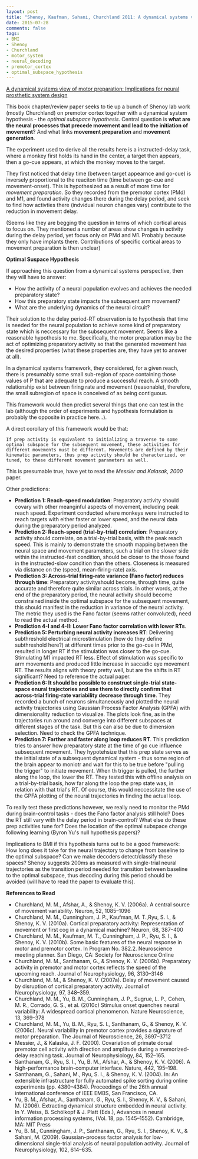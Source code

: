 ```yaml
---
layout: post
title: "Shenoy, Kaufman, Sahani, Churchland 2011: A dynamical systems view of motor preparation: Implications for neural prosthetic system design"
date: 2015-07-28
comments: false
tags:
- BMI
- Shenoy
- Churchland
- motor_system
- neural_decoding
- premotor_cortex
- optimal_subspace_hypothesis
---
```


[A dynamical systems view of motor preparation: Implications for neural prosthetic system design](https://web.stanford.edu/~shenoy/GroupPublications/ShenoyEtAlProgBrainRes2011.pdf)

This book chapter/review paper seeks to tie up a bunch of Shenoy lab work (mostly Churchland) on premotor cortex together with a dynamical system hypothesis - the *optimal subspace hypothesis*. Central question is **what are the neural processes that precede movement and lead to the initiation of movement**? And what links **movement preparation** and **movement generation**.

The experiment used to derive all the results here is a instructed-delay task, where a monkey first holds its hand in the center, a target then appears, then a go-cue appears, at which the monkey moves to the target.

They first noticed that delay time (between target appearnce and go-cue) is inversely proportional to the reaciton time (time between go-cue and movement-onset). This is hypothesized as a result of more time for *movement preparation*. So they recorded from the premotor cortex (PMd) and M1, and found activity changes there during the delay period, and seek to find how activties there (indvidual neuron changes vary) contribute to the reduction in movement delay.

(Seems like they are begging the question in terms of which cortical areas to focus on. They mentioned a number of areas show changes in activity during the delay period, yet focus only on PMd and M1. Probably because they only have implants there. Contributions of specific cortical areas to movement preparation is then unclear)

**Optimal Suspace Hypothesis**

If approaching this question from a dynamical systems perspective, then they will have to answer:

* How the activity of a neural population evolves and achieves the needed preparatory state?
* How this preparatory state impacts the subsequent arm movement?
* What are the underlying dynamics of the neural circuit?

Their solution to the delay period-RT observation is to hypothesis that time is needed for the neural population to achieve some kind of preparatory state which is neccessary for the subsequent movement. Seems like a reasonable hypothesis to me. Specifically, the motor preparation may be the act of optimizing preparatory activity so that the generated movement has the desired properties (what these properties are, they have yet to answer at all).

In a dynamical systems framework, they considered, for a given reach, there is presumably some small sub-region of space containing those values of P that are adequate to produce a successful reach. A smooth relationship exist between firing rate and movement (reasonable), therefore, the small subregion of space is conceived of as being contiguous.

This framework would then predict several things that one can test in the lab (although the order of experiments and hypothesis formulation is probably the opposite in practice here...).

A direct corollary of this framework would be that:
    
    If prep activity is equivalent to initializing a traverse to some optimal subspace for the subsequent movement, these activities for different movements must be different. Movements are defined by their kinematic parameters, thus prep activity should be characterized, or tuned, to these different movement parameters as well.

This is presumable true, have yet to read the *Messier and Kalasak, 2000* paper.

Other predictions:

- **Prediction 1: Reach-speed modulation**: Preparatory activity should covary with other meanginful aspects of movement, including peak reach speed. Experiment conducted where monkeys were instructed to reach targets with either faster or lower speed, and the neural data during the preparatory period analyzed.
- **Prediction 2: Reach-speed (trial-by-trial) correlation**: Preparatory activity should correlate, on a trial-by-trial basis, with the peak reach speed. This is mainly to demonstrate the smooth mapping between the neural space and movement parameters, such a trial on the slower side within the instructed-fast condition, should be closer to the those found in the instructed-slow condition than the others. Closeness is measured via distance on the (speed, mean-firing-rate) axis.
- **Prediction 3: Across-trial firing-rate variance (Fano factor) reduces through time**: Preparatory activityshould become, through time, quite accurate and therefore quite similar across trials. In other words, at the end of the preparatory period, the neural activity should become constrained inside the optimal subspace for the subsequent movement, this should manifest in the reduction in variance of the neural activity. The metric they used is the Fano factor (seems rather convoluted), need to read the actual method.
- **Prediction 4-I and 4-II: Lower Fano factor correlation with lower RTs**.
- **Prediction 5: Perturbing neural activity increases RT**: Delivering subthreshold electrical microstimulation (how do they define subthreshold here?) at different times prior to the go-cue in PMd, resulted in longer RT if the stimulation was closer to the go-cue. Stimulating M1 impacted RT less. Effect of stimulation was specific to arm movements and produced little increase in saccadic eye movement RT. The results aligns with theory pretty well, but are the shifts in RT significant? Need to reference the actual paper.
- **Prediction 6: It should be possible to construct single-trial state-space enural trajectories and use them to directly confirm that across-trial firing-rate variability decrease through time**. They recorded a bunch of neurons simultaneously and plotted the neural activity trajectories using Gaussian Process Factor Analysis (GPFA) with dimensionality reduction to visualize. The plots look fine, as in the trajectories run around and converge into different subspaces at different stages of the task. But this can also be due to dimension selection. Need to check the GPFA technique.
- **Prediction 7: Farther and faster along loop reduces RT**. This prediction tries to answer how preparatory state at the time of go cue influence subsequent movement. They hypotehsize that this prep state serves as the initial state of a subsequent dynamical system - thus some region of the brain appear to moniotr and wait for this to be true before "pulling the trigger" to initiate movement. When th trigger is pulled, the further along the loop, the lower the RT. They tested this with offline analysis on a trial-by-trial basis, how far along the loop the prep state was, in relation with that trial's RT. Of course, this would neccessitate the use of the GPFA plotting of the neural trajectories in finding the actual loop.

To really test these predictions however, we really need to monitor the PMd during brain-control tasks - does the Fano factor analysis still hold? Does the RT still vary with the delay period in brain-control? What else do these prep activities tune for? Does the location of the optimal subspace change following learning (Byron Yu's null hypothesis papers)?

Implications to BMI if this hypothesis turns out to be a good framework: How long does it take for the neural trajectory to change from baseline to the optimal subspace? Can we make decoders detect/classify these spaces? Shenoy suggests 200ms as measured with single-trial neural trajectories as the transition period needed for transition between baseline to the optimal subspace, thus decoding during this period should be avoided (will have to read the paper to evaluate this).

**References to Read**

* Churchland, M. M., Afshar, A., & Shenoy, K. V. (2006a). A central source of movement variability. Neuron, 52, 1085–1096
* Churchland, M. M., Cunningham, J. P., Kaufman, M. T.,Ryu, S. I., & Shenoy, K. V. (2010a). Cortical preparatory activity: Representation of movement or first cog in a dynamical machine? Neuron, 68, 387–400
* Churchland, M. M., Kaufman, M. T., Cunningham, J. P., Ryu, S. I., & Shenoy, K. V. (2010b). Some basic features of the neural response in motor and premotor cortex. In Program No. 382.2. Neuroscience meeting planner. San Diego, CA: Society for Neuroscience Online
* Churchland, M. M., Santhanam, G., & Shenoy, K. V. (2006b). Preparatory activity in premotor and motor cortex reflects the speed of the upcoming reach. Journal of Neurophysiology, 96, 3130–3146
* Churchland, M. M., & Shenoy, K. V. (2007a). Delay of movement caused by disruption of cortical preparatory activity. Journal of Neurophysiology, 97, 348–359.
* Churchland, M. M., Yu, B. M., Cunningham, J. P., Sugrue, L. P., Cohen, M. R., Corrado, G. S., et al. (2010c)  Stimulus onset quenches neural variability: A widespread cortical phenomenon. Nature Neuroscience, 13, 369–378
* Churchland, M. M., Yu, B. M., Ryu, S. I., Santhanam, G., & Shenoy, K. V. (2006c). Neural variability in premotor cortex provides a signature of motor preparation. The Journal of Neuroscience, 26, 3697–3712
* Messier, J., & Kalaska, J. F. (2000). Covariation of primate dorsal premotor cell activity with direction and amplitude during a memorized-delay reaching task. Journal of Neurophysiology, 84, 152–165.
* Santhanam, G., Ryu, S. I., Yu, B. M., Afshar, A., & Shenoy, K. V. (2006). A high-performance brain-computer interface. Nature, 442, 195–198.
* Santhanam, G., Sahani, M., Ryu, S. I., & Shenoy, K. V. (2004). In: An extensible infrastructure for fully automated spike sorting during online experiments (pp. 4380–4384). Proceedings of the 26th annual international conference of IEEE EMBS, San Francisco, CA.
* Yu, B. M., Afshar, A., Santhanam, G., Ryu, S. I., Shenoy, K. V., & Sahani, M. (2006). Extracting dynamical structure embedded in neural activity. In Y. Weiss, B. Schölkopf & J. Platt (Eds.), Advances in neural information processing systems, (Vol. 18, pp. 1545–1552). Cambridge, MA: MIT Press
* Yu, B. M., Cunningham, J. P., Santhanam, G., Ryu, S. I., Shenoy, K. V., & Sahani, M. (2009). Gaussian-process factor analysis for low-dimensional single-trial analysis of neural population activity. Journal of Neurophysiology, 102, 614–635.
